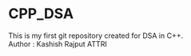 # CPP_DSA
This is my first git repository created for DSA in C++.
<br>
Author : Kashish Rajput ATTRI
